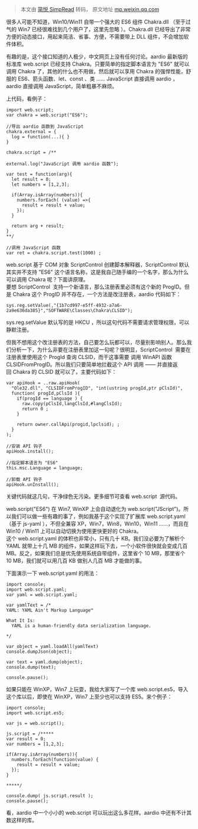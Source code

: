> 本文由 [简悦 SimpRead](http://ksria.com/simpread/) 转码， 原文地址 [mp.weixin.qq.com](https://mp.weixin.qq.com/s?__biz=MzA3Njc1MDU0OQ==&mid=2650932328&idx=1&sn=42bb8dad93bb2aa0af7c65cf91e649f2&chksm=84aa2fd2b3dda6c42c16d40aaa195c5a1ceeb3fd8cb83916d05f32272cfb1fa74cfe05441624&cur_album_id=2209804829378543621&scene=189#wechat_redirect)

很多人可能不知道，Win10/Win11 自带一个强大的 ES6 组件 Chakra.dll （至于过气的 Win7 已经很难找到几个用户了，这里先忽略 ）。Chakra.dll 已经导出了非常方便的动态接口，用起来简洁、省事、方便，不需要带上 DLL 组件，不会增加软件体积。  
  
有趣的是，这个接口知道的人极少，中文网页上没有任何讨论。aardio 最新版的标准库 web.script 已经支持 Chakra。只要简单的指定脚本语言为 "ES6" 就可以调用 Chakra 了，其他的什么也不用做，然后就可以享用 Chakra 的强悍性能，舒服的 ES6、箭头函数、let、const 、类 …… JavaScript 直接调用 aardio ，aardio 直接调用 JavaScript，简单粗暴不麻烦。

  
上代码，看例子：  

```
import web.script;
var chakra = web.script("ES6"); 

//导出 aardio 函数到 JavaScript
chakra.external = {
  log = function(...){ } 
}
 
chakra.script = /**

external.log("JavaScript 调用 aardio 函数");

var test = function(arg){ 
  let result = 0;
  let numbers = [1,2,3];
  
  if(Array.isArray(numbers)){
    numbers.forEach( (value) =>{
      result = result + value; 
    });  
  }  
  
  return arg + result;
}
**/

//调用 JavaScript 函数
var ret = chakra.script.test(1000) ;
```

web.script 基于 COM 对象 ScriptControl 创建脚本解释器，ScriptControl 默认其实并不支持 "ES6" 这个语言名称，这是我自己随手编的一个名字，那么为什么可以调用 Chakra 呢？下面讲原理。  
要想 ScriptControl  支持一个新语言，那么注册表里必须有这个新的 ProgID。但是 Chakra 这个 ProgID 并不存在，一个方法是改注册表，aardio 代码如下：

```
sys.reg.setValue(,"{1b7cd997-e5ff-4932-a7a6-2a9e636da385}","SOFTWARE\Classes\Chakra\CLSID");
```

sys.reg.setValue 默认写的是 HKCU ，所以这句代码不需要请求管理权限，可以静默注册。

但我不想用这个改注册表的方法，自己要怎么玩都可以，尽量别影响别人。那么我们分析一下，为什么非要在注册表里加这一句呢？很明显，ScriptControl  需要在注册表里使用这个 ProgId 查询 CLSID，而干这事需要 调用 WinAPI 函数 CLSIDFromProgID。所以我们只要简单地拦截这个 API 调用 —— 并直接返回 Chakra 的 CLSID 就可以了，主要代码如下：  

```
var apiHook = ..raw.apiHook(
  "Ole32.dll", "CLSIDFromProgID", "int(ustring progId,ptr pClsId)", 
  function( progId,pClsId ){ 
    if(progId == language ) { 
      raw.copy(pClsId,langClsId,#langClsId);
      return 0 ;
    }
    
    return owner.callApi(progid,lpclsid); ;
  }
);

//安装 API 钩子
apiHook.install();

//指定脚本语言为 "ES6"
this.msc.Language = language;

//卸载 API 钩子 
apiHook.unInstall();
```

关键代码就这几句，干净绿色无污染。更多细节可查看 web.script  源代码。  

web.script("ES6") 在 Win7, WinXP 上会自动退化为 web.script("JScript")。所以我们可以做一些有趣的事了，例如我基于这个实现了扩展库 web.script.yaml （基于 js-yaml ），不但全兼容 XP，Win7，Win8，Win10，Win11 ……，而且在 Win10 / Win11 上可以自动切换为使用更快更好的 Chakra。   
这个 web.script.yaml 的体积也非常小，只有几十 KB。我们没必要为了解析个 YAML 就带上十几 MB 的组件，如果这样玩下去，一个小软件很快就会变成几百 MB。反之，如果我们总是优先使用系统自带组件，这里省个 10 MB，那里省个 10 MB，我们就可以用几百 KB 做别人几百 MB 才能做的事。

下面演示一下 web.script.yaml 的用法：  

```
import console;
import web.script.yaml;
var yaml = web.script.yaml;

var yamlText = /*
YAML: YAML Ain't Markup Language™

What It Is:
  YAML is a human-friendly data serialization language.

*/

var object = yaml.loadAll(yamlText)
console.dumpJson(object);

var text = yaml.dump(object);
console.dump(text);

console.pause();
```

如果只能在 WinXP，Win7 上玩耍，我给大家写了一个库 web.script.es5，导入这个库以后，即使在 WinXP，Win7 上至少也可以支持 ES5。来个例子：  

```
import console;
import web.script.es5;

var js = web.script(); 

js.script = /*****
var result = 0;
var numbers = [1,2,3];

if(Array.isArray(numbers)){
  numbers.forEach(function(value) {
    result = result + value; 
  });  
}

*****/

console.dump( js.script.result );
console.pause();
```

看，aardio 中一个小小的 web.script 可以玩出这么多花样。aardio 中还有不计其数这样的库。